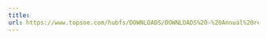 ```yaml
---
title: 
url: https://www.topsoe.com/hubfs/DOWNLOADS/DOWNLOADS%20-%20Annual%20reports/2020/Haldor%20Topsoe%20Sustainability%20Report%202020_20210223.pdf
---
```


